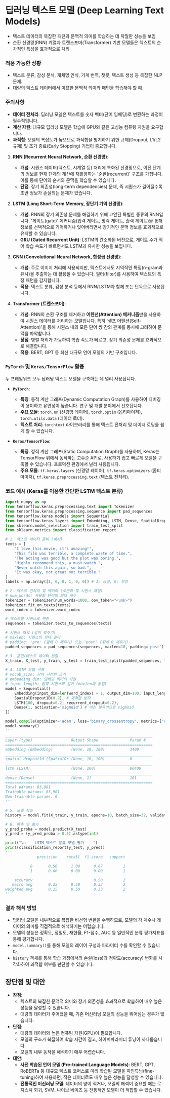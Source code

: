 # 딥러닝 텍스트 모델 (Deep Learning Text Models)

- 텍스트 데이터의 복잡한 패턴과 문맥적 의미를 학습하는 데 탁월한 성능을 보임
- 순환 신경망(RNN) 계열과 트랜스포머(Transformer) 기반 모델들은 텍스트의 순차적인 특성을 효과적으로 처리

### 적용 가능한 상황
- 텍스트 분류, 감성 분석, 개체명 인식, 기계 번역, 챗봇, 텍스트 생성 등 복잡한 NLP 문제.
- 대량의 텍스트 데이터에서 미묘한 문맥적 의미와 패턴을 학습해야 할 때.

### 주의사항
- **데이터 전처리**: 딥러닝 모델은 텍스트를 숫자 벡터(단어 임베딩)로 변환하는 과정이 필수적입니다.
- **계산 자원**: 대규모 딥러닝 모델은 학습에 GPU와 같은 고성능 컴퓨팅 자원을 요구합니다.
- **과적합**: 모델의 복잡도가 높으므로 과적합을 방지하기 위한 규제(Dropout, L1/L2 규제) 및 조기 종료(Early Stopping) 기법이 중요합니다.

1.  **RNN (Recurrent Neural Network, 순환 신경망)**:
    - **개념**: 시퀀스 데이터(텍스트, 시계열 등) 처리에 특화된 신경망으로, 이전 단계의 정보를 현재 단계의 계산에 재활용하는 '순환(recurrent)' 구조를 가집니다. 이를 통해 단어의 순서와 문맥을 학습할 수 있습니다.
    - **단점**: 장기 의존성(long-term dependencies) 문제, 즉 시퀀스가 길어질수록 초반 정보가 손실되는 문제가 있습니다.

2.  **LSTM (Long Short-Term Memory, 장단기 기억 신경망)**:
    - **개념**: RNN의 장기 의존성 문제를 해결하기 위해 고안된 특별한 종류의 RNN입니다. '게이트(gate)' 메커니즘(입력 게이트, 망각 게이트, 출력 게이트)을 통해 정보를 선택적으로 기억하거나 잊어버리면서 장기적인 문맥 정보를 효과적으로 유지할 수 있습니다.
    - **GRU (Gated Recurrent Unit)**: LSTM의 간소화된 버전으로, 게이트 수가 적어 학습 속도가 빠르면서도 LSTM과 유사한 성능을 보입니다.

3.  **CNN (Convolutional Neural Network, 합성곱 신경망)**:
    - **개념**: 주로 이미지 처리에 사용되지만, 텍스트에서도 지역적인 특징(n-gram과 유사)을 추출하는 데 활용될 수 있습니다. 필터(filter)를 사용하여 텍스트의 특정 패턴을 감지합니다.
    - **적용**: 텍스트 분류, 감성 분석 등에서 RNN/LSTM과 함께 또는 단독으로 사용됩니다.

4.  **Transformer (트랜스포머)**:
    - **개념**: RNN의 순환 구조를 제거하고 **어텐션(Attention) 메커니즘**만을 사용하여 시퀀스 데이터를 처리하는 모델입니다. 특히 '셀프 어텐션(Self-Attention)'을 통해 시퀀스 내의 모든 단어 쌍 간의 관계를 동시에 고려하여 문맥을 파악합니다.
    - **장점**: 병렬 처리가 가능하여 학습 속도가 빠르고, 장기 의존성 문제를 효과적으로 해결합니다.
    - **적용**: BERT, GPT 등 최신 대규모 언어 모델의 기반 구조입니다.

### `PyTorch` 및 `Keras/TensorFlow` 활용
두 프레임워크 모두 딥러닝 텍스트 모델을 구축하는 데 널리 사용됩니다.

-   **`PyTorch`**:
    - **특징**: 동적 계산 그래프(Dynamic Computation Graph)를 사용하여 디버깅이 용이하고 유연성이 높습니다. 연구 및 개발 분야에서 선호됩니다.
    - **주요 모듈**: `torch.nn` (신경망 레이어), `torch.optim` (옵티마이저), `torch.utils.data` (데이터 로더).
    - **텍스트 처리**: `torchtext` 라이브러리를 통해 텍스트 전처리 및 데이터 로딩을 쉽게 할 수 있습니다.

-   **`Keras/TensorFlow`**:
    - **특징**: 정적 계산 그래프(Static Computation Graph)를 사용하며, Keras는 TensorFlow 위에서 동작하는 고수준 API로, 사용하기 쉽고 빠르게 모델을 구축할 수 있습니다. 프로덕션 환경에서 널리 사용됩니다.
    - **주요 모듈**: `tf.keras.layers` (신경망 레이어), `tf.keras.optimizers` (옵티마이저), `tf.keras.preprocessing.text` (텍스트 전처리).

### 코드 예시 (Keras를 이용한 간단한 LSTM 텍스트 분류)
```python
import numpy as np
from tensorflow.keras.preprocessing.text import Tokenizer
from tensorflow.keras.preprocessing.sequence import pad_sequences
from tensorflow.keras.models import Sequential
from tensorflow.keras.layers import Embedding, LSTM, Dense, SpatialDropout1D
from sklearn.model_selection import train_test_split
from sklearn.metrics import classification_report

# 1. 텍스트 데이터 준비 (예시)
texts = [
    "I love this movie, it's amazing!",
    "This film was terrible, a complete waste of time.",
    "The acting was good but the plot was boring.",
    "Highly recommend this, a must-watch.",
    "Never watch this again, so bad.",
    "It was okay, not great not terrible."
]
labels = np.array([1, 0, 0, 1, 0, 0]) # 1: 긍정, 0: 부정

# 2. 텍스트 전처리 및 벡터화 (토큰화 및 시퀀스 패딩)
# num_words: 사용할 단어의 최대 개수
tokenizer = Tokenizer(num_words=1000, oov_token="<unk>")
tokenizer.fit_on_texts(texts)
word_index = tokenizer.word_index

# 텍스트를 시퀀스로 변환
sequences = tokenizer.texts_to_sequences(texts)

# 시퀀스 패딩 (길이 맞추기)
# maxlen: 시퀀스의 최대 길이
# padding: 'pre' (앞에 0 채우기) 또는 'post' (뒤에 0 채우기)
padded_sequences = pad_sequences(sequences, maxlen=10, padding='post')

# 3. 훈련/테스트 데이터 분할
X_train, X_test, y_train, y_test = train_test_split(padded_sequences, labels, test_size=0.3, random_state=42, stratify=labels)

# 4. LSTM 모델 구축
# vocab_size: 단어 사전의 크기
# embedding_dim: 임베딩 벡터의 차원
# input_length: 입력 시퀀스의 길이 (maxlen과 동일)
model = Sequential([
    Embedding(input_dim=len(word_index) + 1, output_dim=100, input_length=10),
    SpatialDropout1D(0.2), # 과적합 방지
    LSTM(100, dropout=0.2, recurrent_dropout=0.2),
    Dense(1, activation='sigmoid') # 이진 분류이므로 sigmoid
])

model.compile(optimizer='adam', loss='binary_crossentropy', metrics=['accuracy'])
model.summary()
'''
_________________________________________________________________
Layer (type)                 Output Shape              Param #   
=================================================================
embedding (Embedding)        (None, 10, 100)           3400      
_________________________________________________________________
spatial_dropout1d (SpatialDr (None, 10, 100)           0         
_________________________________________________________________
lstm (LSTM)                  (None, 100)               80400     
_________________________________________________________________
dense (Dense)                (None, 1)                 101       
=================================================================
Total params: 83,901
Trainable params: 83,901
Non-trainable params: 0
'''

# 5. 모델 학습
history = model.fit(X_train, y_train, epochs=10, batch_size=32, validation_split=0.2, verbose=0)

# 6. 예측 및 평가
y_pred_proba = model.predict(X_test)
y_pred = (y_pred_proba > 0.5).astype(int)

print("\n--- LSTM 텍스트 분류 모델 평가 ---")
print(classification_report(y_test, y_pred))
'''
              precision    recall  f1-score   support

           0       0.50      1.00      0.67         1
           1       0.00      0.00      0.00         1

    accuracy                           0.50         2
   macro avg       0.25      0.50      0.33         2
weighted avg       0.25      0.50      0.33         2
'''
```

### 결과 해석 방법
- 딥러닝 모델은 내부적으로 복잡한 비선형 변환을 수행하므로, 모델의 각 계수나 레이어의 의미를 직접적으로 해석하기는 어렵습니다.
- 모델의 성능은 정확도, 정밀도, 재현율, F1-점수, AUC 등 일반적인 분류 평가지표를 통해 평가합니다.
- `model.summary()`를 통해 모델의 레이어 구성과 파라미터 수를 확인할 수 있습니다.
- `history` 객체를 통해 학습 과정에서의 손실(loss)과 정확도(accuracy) 변화를 시각화하여 과적합 여부를 판단할 수 있습니다.

## 장단점 및 대안
- **장점**:
    - 텍스트의 복잡한 문맥적 의미와 장기 의존성을 효과적으로 학습하여 매우 높은 성능을 달성할 수 있습니다.
    - 대량의 데이터가 주어졌을 때, 기존 머신러닝 모델의 성능을 뛰어넘는 경우가 많습니다.
- **단점**:
    - 대량의 데이터와 높은 컴퓨팅 자원(GPU)이 필요합니다.
    - 모델의 구조가 복잡하여 학습 시간이 길고, 하이퍼파라미터 튜닝이 까다롭습니다.
    - 모델의 내부 동작을 해석하기 매우 어렵습니다.
- **대안**:
    - **사전 학습된 언어 모델 (Pre-trained Language Models)**: BERT, GPT, RoBERTa 등 대규모 텍스트 코퍼스로 미리 학습된 모델을 파인튜닝(fine-tuning)하여 사용하면, 적은 데이터로도 매우 높은 성능을 달성할 수 있습니다.
    - **전통적인 머신러닝 모델**: 데이터의 양이 적거나, 모델의 해석이 중요할 때는 로지스틱 회귀, SVM, 나이브 베이즈 등 전통적인 모델이 더 적합할 수 있습니다.